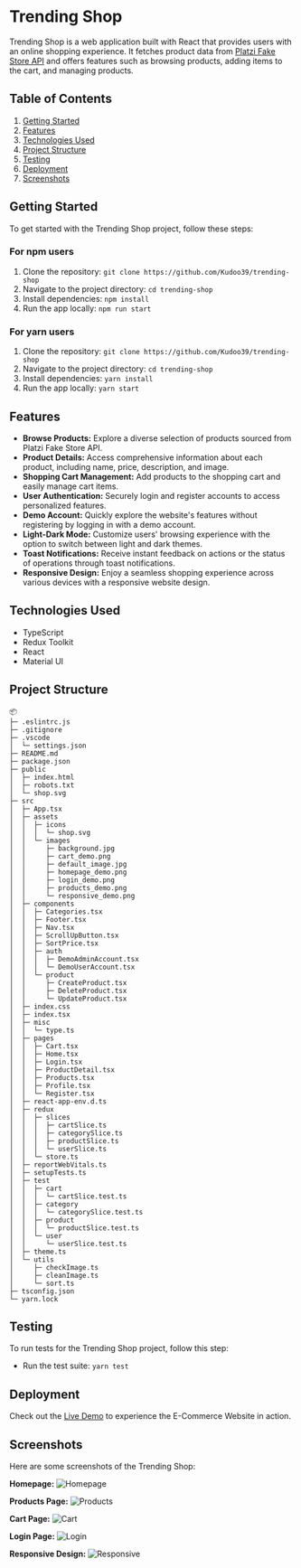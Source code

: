# Trending Shop

Trending Shop is a web application built with React that provides users with an online shopping experience. It fetches product data from [Platzi Fake Store API](https://fakeapi.platzi.com/) and offers features such as browsing products, adding items to the cart, and managing products.

## Table of Contents

1. [Getting Started](#getting-started)
2. [Features](#features)
3. [Technologies Used](#technologies-used)
4. [Project Structure](#project-structure)
5. [Testing](#testing)
6. [Deployment](#deployment)
7. [Screenshots](#screenshots)

## Getting Started

To get started with the Trending Shop project, follow these steps:

### For npm users

1. Clone the repository: `git clone https://github.com/Kudoo39/trending-shop`
2. Navigate to the project directory: `cd trending-shop`
3. Install dependencies: `npm install`
4. Run the app locally: `npm run start`

### For yarn users

1. Clone the repository: `git clone https://github.com/Kudoo39/trending-shop`
2. Navigate to the project directory: `cd trending-shop`
3. Install dependencies: `yarn install`
4. Run the app locally: `yarn start`

## Features

- **Browse Products:** Explore a diverse selection of products sourced from Platzi Fake Store API.
- **Product Details:** Access comprehensive information about each product, including name, price, description, and image.
- **Shopping Cart Management:** Add products to the shopping cart and easily manage cart items.
- **User Authentication:** Securely login and register accounts to access personalized features.
- **Demo Account:** Quickly explore the website's features without registering by logging in with a demo account.
- **Light-Dark Mode:** Customize users' browsing experience with the option to switch between light and dark themes.
- **Toast Notifications:** Receive instant feedback on actions or the status of operations through toast notifications.
- **Responsive Design:** Enjoy a seamless shopping experience across various devices with a responsive website design.

## Technologies Used

- TypeScript
- Redux Toolkit
- React
- Material UI

## Project Structure

```
📦
├─ .eslintrc.js
├─ .gitignore
├─ .vscode
│  └─ settings.json
├─ README.md
├─ package.json
├─ public
│  ├─ index.html
│  ├─ robots.txt
│  └─ shop.svg
├─ src
│  ├─ App.tsx
│  ├─ assets
│  │  ├─ icons
│  │  │  └─ shop.svg
│  │  └─ images
│  │     ├─ background.jpg
│  │     ├─ cart_demo.png
│  │     ├─ default_image.jpg
│  │     ├─ homepage_demo.png
│  │     ├─ login_demo.png
│  │     ├─ products_demo.png
│  │     └─ responsive_demo.png
│  ├─ components
│  │  ├─ Categories.tsx
│  │  ├─ Footer.tsx
│  │  ├─ Nav.tsx
│  │  ├─ ScrollUpButton.tsx
│  │  ├─ SortPrice.tsx
│  │  ├─ auth
│  │  │  ├─ DemoAdminAccount.tsx
│  │  │  └─ DemoUserAccount.tsx
│  │  └─ product
│  │     ├─ CreateProduct.tsx
│  │     ├─ DeleteProduct.tsx
│  │     └─ UpdateProduct.tsx
│  ├─ index.css
│  ├─ index.tsx
│  ├─ misc
│  │  └─ type.ts
│  ├─ pages
│  │  ├─ Cart.tsx
│  │  ├─ Home.tsx
│  │  ├─ Login.tsx
│  │  ├─ ProductDetail.tsx
│  │  ├─ Products.tsx
│  │  ├─ Profile.tsx
│  │  └─ Register.tsx
│  ├─ react-app-env.d.ts
│  ├─ redux
│  │  ├─ slices
│  │  │  ├─ cartSlice.ts
│  │  │  ├─ categorySlice.ts
│  │  │  ├─ productSlice.ts
│  │  │  └─ userSlice.ts
│  │  └─ store.ts
│  ├─ reportWebVitals.ts
│  ├─ setupTests.ts
│  ├─ test
│  │  ├─ cart
│  │  │  └─ cartSlice.test.ts
│  │  ├─ category
│  │  │  └─ categorySlice.test.ts
│  │  ├─ product
│  │  │  └─ productSlice.test.ts
│  │  └─ user
│  │     └─ userSlice.test.ts
│  ├─ theme.ts
│  └─ utils
│     ├─ checkImage.ts
│     ├─ cleanImage.ts
│     └─ sort.ts
├─ tsconfig.json
└─ yarn.lock
```

## Testing

To run tests for the Trending Shop project, follow this step:

- Run the test suite: `yarn test`

## Deployment

Check out the [Live Demo](https://trending-shop.netlify.app/) to experience the E-Commerce Website in action.

## Screenshots

Here are some screenshots of the Trending Shop:

**Homepage:**
![Homepage](src/assets/images/homepage_demo.png)

**Products Page:**
![Products](src/assets/images/products_demo.png)

**Cart Page:**
![Cart](src/assets/images/cart_demo.png)

**Login Page:**
![Login](src/assets/images/login_demo.png)

**Responsive Design:**
![Responsive](src/assets/images/responsive_demo.png)
